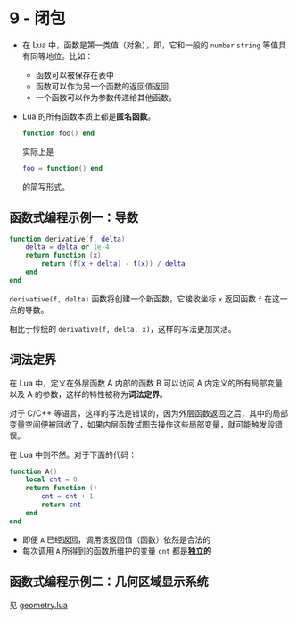 # 9 - 闭包
- 在 Lua 中，函数是第一类值（对象），即，它和一般的 `number` `string` 等值具有同等地位。比如：
  - 函数可以被保存在表中
  - 函数可以作为另一个函数的返回值返回
  - 一个函数可以作为参数传递给其他函数。
- Lua 的所有函数本质上都是**匿名函数**。

    ```lua
    function foo() end
    ```

    实际上是 

    ```lua
    foo = function() end
    ```

    的简写形式。

## 函数式编程示例一：导数
```lua
function derivative(f, delta)
    delta = delta or 1e-4
    return function (x)
        return (f(x + delta) - f(x)) / delta
    end
end
```

`derivative(f, delta)` 函数将创建一个新函数，它接收坐标 `x` 返回函数 `f` 在这一点的导数。

相比于传统的 `derivative(f, delta, x)`，这样的写法更加灵活。

## 词法定界
在 Lua 中，定义在外层函数 A 内部的函数 B 可以访问 A 内定义的所有局部变量以及 A 的参数，这样的特性被称为**词法定界**。

对于 C/C++ 等语言，这样的写法是错误的，因为外层函数返回之后，其中的局部变量空间便被回收了，如果内层函数试图去操作这些局部变量，就可能触发段错误。

在 Lua 中则不然。对于下面的代码：
```lua
function A()
    local cnt = 0
    return function ()
        cnt = cnt + 1
        return cnt
    end
end
```

- 即便 `A` 已经返回，调用该返回值（函数）依然是合法的
- 每次调用 `A` 所得到的函数所维护的变量 `cnt` 都是**独立的**

## 函数式编程示例二：几何区域显示系统
见 [geometry.lua](../code/geometry.lua)
